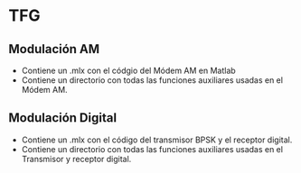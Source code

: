 # TFG

## Modulación AM
- Contiene un .mlx con el códgio del Módem AM en Matlab
- Contiene un directorio con todas las funciones auxiliares usadas en el Módem AM.

## Modulación Digital
- Contiene un .mlx con el código del transmisor BPSK y el receptor digital.
- Contiene un directorio con todas las funciones auxiliares usadas en el Transmisor y receptor digital.
